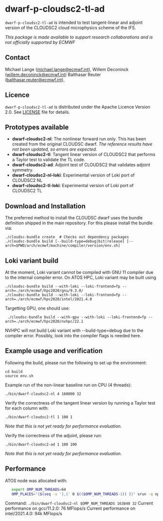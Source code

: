 # dwarf-p-cloudsc2-tl-ad

`dwarf-p-cloudsc2-tl-ad` is intended to test tangent-linear and adjoint
version of the CLOUDSC2 cloud microphysics scheme of the IFS.

*This package is made available to support research collaborations and is not
officially supported by ECMWF*

## Contact

Michael Lange (michael.lange@ecmwf.int),
Willem Deconinck (willem.deconinck@ecmwf.int)
Balthasar Reuter (balthasar.reuter@ecmwf.int),

## Licence

`dwarf-p-cloudsc2-tl-ad` is distributed under the Apache Licence Version 2.0.
See [LICENSE](LICENSE) file for details.

## Prototypes available

- **dwarf-cloudsc2-nl**: The nonlinear forward run only. This has been created
  from the original CLOUDSC dwarf. _The reference results have not been updated,
  so errors are expected._
- **dwarf-cloudsc2-tl**: Tangent linear version of CLOUDSC2 that performs a Taylor
  test to validate the TL code.
- **dwarf-cloudsc2-ad**: Adjoint test of CLOUDSC2 that validates adjoint symmetry.
- **dwarf-cloudsc2-nl-loki**: Experimental version of Loki port of CLOUDSC2 NL
- **dwarf-cloudsc2-tl-loki**: Experimental version of Loki port of CLOUDSC2 TL

## Download and Installation

The preferred method to install the CLOUDSC dwarf uses the bundle
definition shipped in the main repository. For this please
install the bundle via:
```
./cloudsc-bundle create  # Checks out dependency packages
./cloudsc-bundle build [--build-type=debug|bit|release] [--arch=$PWD/arch/ecmwf/machine/compiler/version/env.sh]
```
## Loki variant build
At the moment, Loki variant cannot be compiled with GNU 11 compiler due to the internal compiler error. On ATOS HPC, Loki variant may be built using
```
./cloudsc-bundle build --with-loki --loki-frontend=fp --arch=./arch/ecmwf/hpc2020/gnu/9.3.0/
./cloudsc-bundle build --with-loki --loki-frontend=fp --arch=./arch/ecmwf/hpc2020/intel/2021.4.0
```
Targetting GPU, one should use:
```
 ./cloudsc-bundle build --with-gpu --with-loki --loki-frontend=fp --arch=./arch/ecmwf/hpc2020/nvhpc/22.1 
```
NVHPC will not build Loki variant with --build-type=debug due to the compiler error. Possibly, look into the compiler flags is needed here.

## Example usage and verification

Following the build, please run the following to set up the environment:
```
cd build
source env.sh
```

Example run of the non-linear baseline run on CPU (4 threads):
```
./bin/dwarf-cloudsc2-nl 4 160000 32
```

Verify the correctness of the tangent linear version by running a
Taylor test for each column with:
```
./bin/dwarf-cloudsc2-tl 1 100 1
```
_Note that this is not yet ready for performance evaluation._

Verify the correctness of the adjoint, please run:
```
./bin/dwarf-cloudsc2-ad 1 100 100
```
_Note that this is not yet ready for performance evaluation._

## Performance
ATOS node was allocated with:
```sh
   export OMP_NUM_THREADS=64
   OMP_PLACES="{$(seq -s '},{' 0 $(($OMP_NUM_THREADS-1)) )}" srun -q np --ntasks=1 --hint=nomultithread --cpus-per-task=$OMP_NUM_THREADS --pty /bin/bash
```
Command:
```./bin/dwarf-cloudsc2-nl $OMP_NUM_THREADS 163840 32```
Current performance on gcc/11.2.0:  76 MFlops/s
Current performance on intel/2021.4.0: 94k MFlops/s
 
